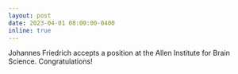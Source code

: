 ```yaml
---
layout: post
date: 2023-04-01 08:00:00-0400
inline: true
---
```


Johannes Friedrich accepts a position at the Allen Institute for Brain Science. Congratulations!
